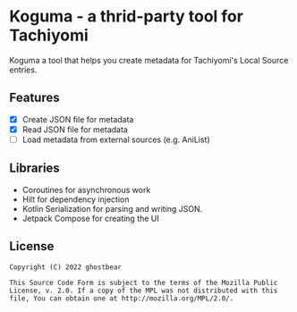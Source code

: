 # Koguma - a thrid-party tool for Tachiyomi

Koguma a tool that helps you create metadata for Tachiyomi's Local Source entries.

## Features

- [x] Create JSON file for metadata
- [x] Read JSON file for metadata
- [ ] Load metadata from external sources (e.g. AniList)

## Libraries

- Coroutines for asynchronous work
- Hilt for dependency injection
- Kotlin Serialization for parsing and writing JSON.
- Jetpack Compose for creating the UI

## License

```
Copyright (C) 2022 ghostbear

This Source Code Form is subject to the terms of the Mozilla Public
License, v. 2.0. If a copy of the MPL was not distributed with this
file, You can obtain one at http://mozilla.org/MPL/2.0/.
```